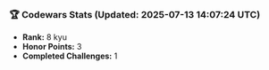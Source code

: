 ### 🏆 Codewars Stats (Updated: 2025-07-13 14:07:24 UTC)

- **Rank:** 8 kyu
- **Honor Points:** 3
- **Completed Challenges:** 1
